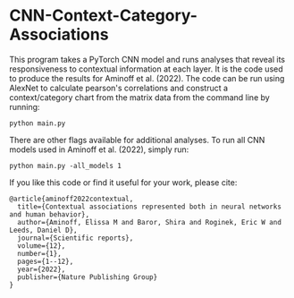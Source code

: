 # CNN-Context-Category-Associations
This program takes a PyTorch CNN model and runs analyses that reveal its responsiveness to contextual information at each layer. It is the code used to produce the results for Aminoff et al. (2022). The code can be run using AlexNet to calculate pearson's correlations and construct a context/category chart from the matrix data from the command line by running:

```
python main.py 
```

There are other flags available for additional analyses. To run all CNN models used in Aminoff et al. (2022), simply run:

```
python main.py -all_models 1
```

If you like this code or find it useful for your work, please cite:

```
@article{aminoff2022contextual,
  title={Contextual associations represented both in neural networks and human behavior},
  author={Aminoff, Elissa M and Baror, Shira and Roginek, Eric W and Leeds, Daniel D},
  journal={Scientific reports},
  volume={12},
  number={1},
  pages={1--12},
  year={2022},
  publisher={Nature Publishing Group}
}
```
